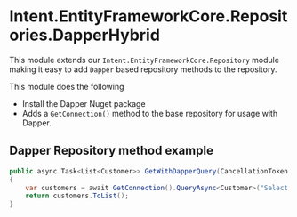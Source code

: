 ﻿# Intent.EntityFrameworkCore.Repositories.DapperHybrid

This module extends our `Intent.EntityFrameworkCore.Repository` module making it easy to add `Dapper` based repository methods to the repository.

This module does the following

- Install the Dapper Nuget package
- Adds a `GetConnection()` method to the base repository for usage with Dapper.


## Dapper Repository method example 

```csharp
public async Task<List<Customer>> GetWithDapperQuery(CancellationToken cancellationToken)
{
    var customers = await GetConnection().QueryAsync<Customer>("Select * from [dbo].[Customers]");
    return customers.ToList();
}
```